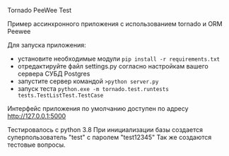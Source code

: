 Tornado PeeWee Test

 Пример ассинхронного приложения с использованием tornado и ORM Peewee
 
 Для запуска приложения:
 
 * установите необходимые модули `pip install -r requirements.txt`
 * отредактируйте файл settings.py согласно настройкам вашего сервера СУБД Postgres
 * запустите сервер командой `>python server.py`
 * запуск теста `python.exe -m tornado.test.runtests tests.TestListTest.TestCase`
 
Интерфейс приложения по умолчанию доступен по адресу http://127.0.0.1:5000

Тестировалось с python 3.8
При инициализации базы создается суперпользователь "test" с паролем "test12345"
Так же создаются тестовые вопросы.